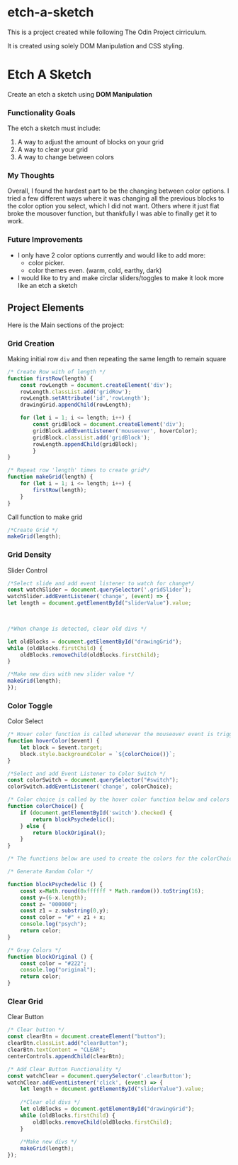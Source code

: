 # etch-a-sketch
This is a project created while following The Odin Project cirriculum.

It is created using solely DOM Manipulation and CSS styling. 

# Etch A Sketch 
Create an etch a sketch using **DOM Manipulation**

### Functionality Goals
The etch a sketch must include:
1. A way to adjust the amount of blocks on your grid
2. A way to clear your grid
3. A way to change between colors

### My Thoughts
Overall, I found the hardest part to be the changing between color options.  I tried a few different ways where it was changing all the previous blocks to the color option you select, which I did not want. Others where it just flat broke the mousover function, but thankfully I was able to finally get it to work.

### Future Improvements
- I only have 2 color options currently and would like to add more:
	-  color picker.
	- color themes even. (warm, cold, earthy, dark)
- I would like to try and make circlar sliders/toggles to make it look more like an etch a sketch


## Project Elements
Here is the Main sections of the project:

### Grid Creation
Making initial row `div` and then repeating the same length to remain square
```js
/* Create Row with of length */
function firstRow(length) {
	const rowLength = document.createElement('div');
	rowLength.classList.add('gridRow');
	rowLength.setAttribute('id','rowLength');
	drawingGrid.appendChild(rowLength);

	for (let i = 1; i <= length; i++) {
		const gridBlock = document.createElement('div');
		gridBlock.addEventListener('mouseover', hoverColor);
		gridBlock.classList.add('gridBlock');
		rowLength.appendChild(gridBlock);
		}
}

/* Repeat row 'length' times to create grid*/
function makeGrid(length) {
	for (let i = 1; i <= length; i++) {
		firstRow(length);
	}
}
```

Call function to make grid
```js
/*Create Grid */
makeGrid(length);
```


### Grid Density
Slider Control
```js
/*Select slide and add event listener to watch for change*/
const watchSlider = document.querySelector('.gridSlider');
watchSlider.addEventListener('change', (event) => {
let length = document.getElementById("sliderValue").value;

  

/*When change is detected, clear old divs */

let oldBlocks = document.getElementById("drawingGrid");
while (oldBlocks.firstChild) {
	oldBlocks.removeChild(oldBlocks.firstChild);
}

/*Make new divs with new slider value */
makeGrid(length);
});

```

### Color Toggle
Color Select
```js
/* Hover color function is called whenever the mouseover event is triggered within the grid. The even listener is added when the grid is created above*/
function hoverColor($event) {
	let block = $event.target;
	block.style.backgroundColor = `${colorChoice()}`;
}

/*Select and add Event Listener to Color Switch */
const colorSwitch = document.querySelector("#switch");
colorSwitch.addEventListener('change', colorChoice);

/* Color choice is called by the hover color function below and colors grid based on the state of the switch above */
function colorChoice() {
	if (document.getElementById('switch').checked) {
		return blockPsychedelic();
	} else {
		return blockOriginal();
	}
}

/* The functions below are used to create the colors for the colorChoice function above. */

/* Generate Random Color */

function blockPsychedelic () {
	const x=Math.round(0xffffff * Math.random()).toString(16);
	const y=(6-x.length);
	const z= "000000";
	const z1 = z.substring(0,y);
	const color = "#" + z1 + x;
	console.log("psych");
	return color;
}

/* Gray Colors */
function blockOriginal () {
	const color = "#222";
	console.log("original");
	return color;
}

```


### Clear Grid
Clear Button
```js
/* Clear button */
const clearBtn = document.createElement("button");
clearBtn.classList.add("clearButton");
clearBtn.textContent = "CLEAR";
centerControls.appendChild(clearBtn);

/* Add Clear Button Functionality */
const watchClear = document.querySelector('.clearButton');
watchClear.addEventListener('click', (event) => {
	let length = document.getElementById("sliderValue").value;
	
	/*Clear old divs */
	let oldBlocks = document.getElementById("drawingGrid");
	while (oldBlocks.firstChild) {
		oldBlocks.removeChild(oldBlocks.firstChild);
	}
	
	/*Make new divs */
	makeGrid(length);
});
```

